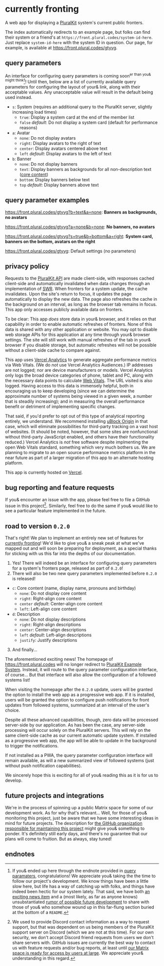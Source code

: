 # currently fronting

A web app for displaying a [PluralKit](https://pluralkit.me/) system's current public fronters.

The index automatically redirects to an example page, but folks can find their system or a friend's at `https://front.plural.codes/system-id-here`. Just replace `system-id-here` with the system ID in question. Our page, for example, is available at https://front.plural.codes/gtyvg.

## query parameters

An interface for configuring query parameters is coming soon<sup>er than you& might think</sup>[^0.2.0]! Until then, below are a list of currently available query parameters for configuring the layout of your& link, along with their acceptable values. Any unacceptable value will result in the default being used instead.

- `s`: System (requires an additional query to the PluralKit server, slightly increasing load times)
  - `true`: Display a system card at the end of the member list
  - `false` _default_: Do not display a system card (default for performance reasons)
- `a`: Avatar
  - `none`: Do not display avatars
  - `right`: Display avatars to the right of text
  - `center`: Display avatars centered above text
  - `left` _default_: Display avatars to the left of text
- `b`: Banner
  - `none`: Do not display banners
  - `text`: Display banners as backgrounds for all non-description text ([core content](#road-to-version-020))
  - `bottom`: Display banners below text
  - `top` _default_: Display banners above text

## query parameter examples

https://front.plural.codes/gtyvg?b=text&a=none: **Banners as backgrounds, no avatars**

https://front.plural.codes/gtyvg?a=none&b=none: **No banners, no avatars**

https://front.plural.codes/gtyvg?s=true&b=bottom&a=right: **System card, banners on the bottom, avatars on the right**

https://front.plural.codes/gtyvg: Default settings (no parameters)

## privacy policy

Requests to the [PluralKit API](https://pluralkit.me/api/) are made client-side, with responses cached client-side and automatically invalidated when data changes through an implementation of [SWR](https://swr.vercel.app/). When fronters for a system update, the cache invalidates. Upon the site's return to focus, it updates the page automatically to display the new data. The page also refreshes the cache in the background on an interval, as long as the browser tab remains in focus. This app only accesses publicly available data on fronters.

To be clear: This app *does* store data in your& browser, and it relies on that capability in order to enable automatic refreshes of fronters. None of this data is shared with any other application or website. You may opt to disable web storage APIs for this application at any time through your& browser settings. The site will still work with manual refreshes of the tab in your& browser if you disable storage, but automatic refreshes will not be possible without a client-side cache to compare against.

This app uses [Vercel Analytics](https://vercel.com/analytics) to generate aggregate performance metrics via Web Vitals. (We do *not* use Vercel Analytics Audiences.) IP addresses are not logged; nor are device manufacturers or models. Vercel Analytics only logs the broad device categories of phone, tablet and PC, along with the necessary data points to calculate [Web Vitals](https://web.dev/vitals/). The URL visited is also logged. Having access to this data is immensely helpful, both in encouraging us to keep developing (since we can determine the approximate number of systems being viewed in a given week, a number that is steadily increasing); and in measuring the overall performance benefit or detriment of implementing specific changes.

That said, if you'd prefer to opt out of this type of analytical reporting entirely, we understand. We recommend installing [uBlock Origin](https://github.com/gorhill/uBlock) in that case, which will eliminate possibilities for third-party tracking on a vast host of websites. (It should be noted, however, that some sites are nonfunctional without third-party JavaScript enabled, and others have their functionality reduced.) Vercel Analytics is *not* free software despite implmenting the open Web Vitals standard, something which very much bothers us. We are planning to migrate to an open source performance metrics platform in the near future as part of a larger migration of this app to an alternate hosting platform.

This app is currently hosted on [Vercel](https://vercel.com/).

## bug reporting and feature requests

If you& encounter an issue with the app, please feel free to file a GitHub issue in this project[^discord]. Similarly, feel free to do the same if you& would like to see a particular feature implemented in the future.

## road to version `0.2.0`

That's right! We plan to implement an entirely new set of features for [currently fronting](https://front.plural.codes)! We'd like to give you& a sneak peak at what we've mapped out and will soon be preparing for deployment, as a special thanks for sticking with us this far into the depths of our documentation.

1. Yes! There will indeed be an interface for configuring query parameters for a system's fronters page, released as part of `0.2.0`!
2. There will also be two new query parameters implemented before `0.2.0` is released!

- `c`: Core content (name, display name, pronouns and birthday)
  - `none`: Do not display core content
  - `right`: Right-align core content
  - `center` _default_: Center-align core content
  - `left`: Left-align core content
- `d`: Description
  - `none`: Do not display descriptions
  - `right`: Right-align descriptions
  - `center`: Center-align descriptions
  - `left` _default_: Left-align descriptions
  - `justify`: Justify descriptions

3. And finally...

The aforementioned exciting news! The homepage of https://front.plural.codes will no longer redirect to [PluralKit Example System](https://front.plural.codes/exmpl). Instead, it will route to the query parameter configuration interface, of course... But that interface will also allow the configuration of a followed systems list!

When visiting the homepage after the `0.2.0` update, users will be granted the option to install the web app as a progressive web app. If it is installed, users will be granted the option to configure push notifications for front updates from followed systems, summarized at an interval of the user's choice.

Despite all these advanced capabilities, though, zero data will be processed server-side by our application. As has been the case, any server-side processing will occur solely on the PluralKit servers. This will rely on the same client-side cache as our current automatic update system. If installed as a progressive web app, the app will be able to update in the background to trigger the notifications.

If not installed as a PWA, the query parameter configuration interface will remain available, as will a new summarized view of followed systems (just without push notification capabilities).

We sincerely hope this is exciting for all of you& reading this as it is for us to develop.

## future projects and integrations

We're in the process of spinning up a public Matrix space for some of our development work. As for why that's relevant... Well, for those of you& monitoring this project, just be aware that we have some interesting ideas in mind for future projects. The description for [the GitHub organization responsible for maintaining this project](https://github.com/systemic-chaos) might give you& something to ponder. It's definitely still early days, and there's no guarantee that our plans will come to fruition. But as always, stay tuned!

## endnotes

[^0.2.0]: If you& ended up here through the endnote provided in [query paramaters](#query-parameters), congratulations! We appreciate you& taking the the time to follow our project's development. We know things have been a little slow here, but life has a way of catching up with folks, and things have indeed been hectic for our system lately. That said, we have both [an exciting news item](#road-to-version-020) and a (most likely, as far as anyone knows) unsubstantiated [rumor of possible future development](#future-projects-and-integrations) to share with those of you& who somehow wound up in this far-flung section buried at the bottom of a `README`.
[^discord]: We used to provide Discord contact information as a way to request support, but that was dependent on us being members of the PluralKit support server on Discord (which we are not at this time). For our own security, we don't accept Discord friend requests from users we don't share servers with. GitHub issues are currently the best way to contact us with feature requests and/or bug reports, at least until [our Matrix space is ready for access by users at large](#future-projects-and-integrations). We appreciate your& understanding in this regard.

